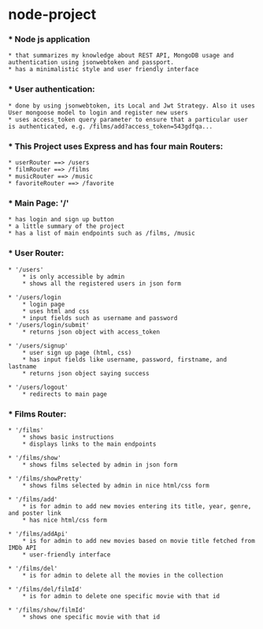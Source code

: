 # node-project
### * Node js application 
    * that summarizes my knowledge about REST API, MongoDB usage and authentication using jsonwebtoken and passport.
    * has a minimalistic style and user friendly interface

### * User authentication:
    * done by using jsonwebtoken, its Local and Jwt Strategy. Also it uses User mongoose model to login and register new users
    * uses access_token query parameter to ensure that a particular user is authenticated, e.g. /films/add?access_token=543gdfqa...


### * This Project uses Express and has four main Routers:
    * userRouter ==> /users
    * filmRouter ==> /films
    * musicRouter ==> /music
    * favoriteRouter ==> /favorite


### * Main Page: '/'
    * has login and sign up button
    * a little summary of the project
    * has a list of main endpoints such as /films, /music


### * User Router: 
    * '/users'
        * is only accessible by admin
        * shows all the registered users in json form

    * '/users/login
        * login page
        * uses html and css
        * input fields such as username and password
    * '/users/login/submit'
        * returns json object with access_token

    * '/users/signup'
        * user sign up page (html, css)
        * has input fields like username, password, firstname, and lastname
        * returns json object saying success

    * '/users/logout'
        * redirects to main page
    
### * Films Router:
    * '/films'
        * shows basic instructions
        * displays links to the main endpoints

    * '/films/show'
        * shows films selected by admin in json form

    * '/films/showPretty'
        * shows films selected by admin in nice html/css form

    * '/films/add'
        * is for admin to add new movies entering its title, year, genre, and poster link
        * has nice html/css form

    * '/films/addApi'
        * is for admin to add new movies based on movie title fetched from IMDb API
        * user-friendly interface

    * '/films/del'
        * is for admin to delete all the movies in the collection

    * '/films/del/filmId'
        * is for admin to delete one specific movie with that id

    * '/films/show/filmId'
        * shows one specific movie with that id


